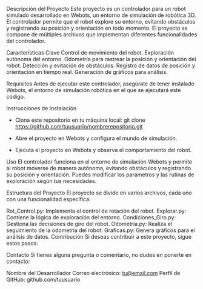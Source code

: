 Descripción del Proyecto
Este proyecto es un controlador para un robot simulado desarrollado en Webots, un entorno de simulación de robótica 3D. El controlador permite que el robot explore su entorno, evitando obstáculos y registrando su posición y orientación en todo momento. El proyecto se compone de múltiples archivos que implementan diferentes funcionalidades del controlador.

Características Clave
  Control de movimiento del robot.
  Exploración autónoma del entorno.
  Odometría para rastrear la posición y orientación del robot.
  Detección y evitación de obstáculos.
  Registro de datos de posición y orientación en tiempo real.
  Generación de gráficos para análisis.

Requisitos
Antes de ejecutar este controlador, asegúrate de tener instalado Webots, el entorno de simulación robótica en el que se ejecutará este código.

Instrucciones de Instalación
- Clona este repositorio en tu máquina local:
git clone https://github.com/tuusuario/nombrerepositorio.git
- Abre el proyecto en Webots y configura el mundo de simulación.

- Ejecuta el proyecto en Webots y observa el comportamiento del robot.

Uso
El controlador funciona en el entorno de simulación Webots y permite al robot moverse de manera autónoma, evitando obstáculos y registrando su posición y orientación. Puedes modificar los parámetros y las rutinas de exploración según tus necesidades.

Estructura del Proyecto
El proyecto se divide en varios archivos, cada uno con una funcionalidad específica:

Rot_Control.py: Implementa el control de rotación del robot.
Explorar.py: Contiene la lógica de exploración del entorno.
Condiciones_Giro.py: Gestiona las decisiones de giro del robot.
Odometria.py: Realiza el seguimiento de la odometría del robot.
Graficas.py: Genera gráficos para el análisis de datos.
Contribución
Si deseas contribuir a este proyecto, sigue estos pasos:


Contacto
Si tienes alguna pregunta o comentario, no dudes en ponerte en contacto:

Nombre del Desarrollador
Correo electrónico: tu@email.com
Perfil de GitHub: github.com/tuusuario
